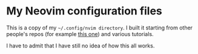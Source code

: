 # My Neovim configuration files

This is a copy of my `~/.config/nvim directory`. I built it starting from other people's repos (for example [this one][link1]) and various tutorials.

I have to admit that I have still no idea of how this all works.


[link1]: https://github.com/ThePrimeagen/init.lua
